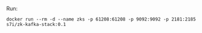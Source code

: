  Run:
 
 `docker run --rm -d --name zks -p 61208:61208 -p 9092:9092 -p 2181:2185  s7i/zk-kafka-stack:0.1`
